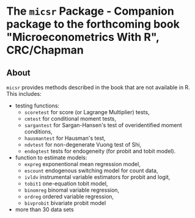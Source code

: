# The `micsr` Package - Companion package to the forthcoming book "Microeconometrics With R", CRC/Chapman

## About

`micsr` provides methods described in the book that are not available in R. This includes:

- testing functions:
  - `scoretest` for score (or Lagrange Multiplier) tests,
  - `cmtest` for conditional moment tests,
  - `sargantest` for Sargan-Hansen's test of overidentified moment
    conditions,
  - `hausmantest` for Hausman's test,
  - `ndvtest` for non-degenerate Vuong test of Shi,
  - `endogtest` tests for endogeneity (for probit and tobit model).
- function to estimate models:
  - `expreg` exponentional mean regression model,
  - `escount` endogenous switching model for count data,
  - `ivldv` instrumental variable estimators for probit and logit,
  - `tobit1` one-equation tobit model,
  - `binomreg` binomal variable regression,
  - `ordreg` ordered variable regression,
  - `bivprobit` bivariate probit model
- more than 30 data sets

